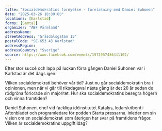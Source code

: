 ```yaml
---
title: "Socialdemokratins förnyelse - föreläsning med Daniel Suhonen"
date: "2025-03-26 18:00:00"
locations: [Karlstad]
forms: [Samtal]
organizer: "ABF Värmland"
addressName: 
streetAddress: "Gräsdalsgatan 15"
postalCode: "SE-653 43 Karlstad"
addressRegion:
addressCountry: "Sverige"
source: https://www.facebook.com/events/1972957486441102/
---
```

Efter stor succé och lapp på luckan förra gången Daniel Suhonen var i Karlstad är det dags igen. 

Vilken socialdemokrati behöver vår tid? Just nu går socialdemokratin bra i opinionen, men när vi går till riksdagsval nästa gång är det 20 år sedan de rödgröna förlorade sin majoritet. Hur ska socialdemokratins besegra högern och vinna framtiden? 

Daniel Suhonen, chef vid fackliga idéinstitutet Katalys, ledarskribent i Aftonbladet och programledare för podden Starta pressarna, inleder om sin vision om en socialdemokrati som återigen har svar på framtidens frågor. Vilken är socialdemokratins uppgift idag?

